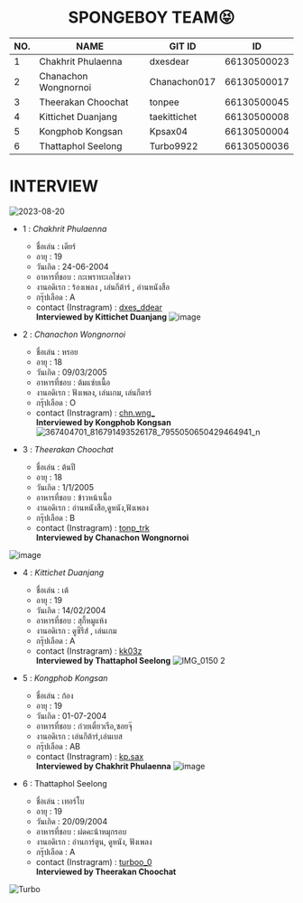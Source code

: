 <div class="topic" align="center">
<h1>SPONGEBOY TEAM😝</h1>
  
| NO. | NAME | GIT ID | ID |
|---------------------------|------------------------------|--------------------------|--------------------|
| 1 | Chakhrit Phulaenna | dxesdear | 66130500023 |
| 2 | Chanachon Wongnornoi | Chanachon017 | 66130500017 |
| 3 |  Theerakan Choochat | tonpee | 66130500045 |
| 4 | Kittichet Duanjang  | taekittichet  | 66130500008 | 
| 5 | Kongphob Kongsan  | Kpsax04  | 66130500004 |
| 6 | Thattaphol Seelong  | Turbo9922  | 66130500036|
</div>

# INTERVIEW

![2023-08-20](https://github.com/tonpee/2566-INT100-G1-03-ee/assets/139838190/ce024003-2fcd-4950-9305-6929b81a6fa1)


- 1 : _Chakhrit Phulaenna_
  - ชื่อเล่น : เดียร์
  - อายุ :  19 
  - วันเกิด : 24-06-2004
  - อาหารที่ชอบ : กะเพราทะเลไข่ดาว
  - งานอดิเรก : ร้องเพลง , เล่นกีต้าร์ , อ่านหนังสือ
  - กรุ๊ปเลือด : A
  - contact (Instragram) : <a href="https://www.instagram.com/dxes_ddear/">dxes_ddear</a>
   <br> ****Interviewed by Kittichet Duanjang****
![image](https://github.com/tonpee/2566-INT100-G1-03-ee/assets/139838190/308fa4ce-5f28-4d29-8426-c0f669f5643f)

- 2 : _Chanachon Wongnornoi_
  - ชื่อเล่น : หรอย  
  - อายุ :  18
  - วันเกิด : 09/03/2005
  - อาหารที่ชอบ : ต้มแซ่บเนื้อ
  - งานอดิเรก : ฟังเพลง, เล่นเกม, เล่นกีตาร์
  - กรุ๊ปเลือด : O
  - contact (Instragram) : <a href="https://www.instagram.com/chn.wng_/">chn.wng_</a>
  <br> ****Interviewed by Kongphob Kongsan****
![367404701_816791493526178_7955050650429464941_n](https://github.com/tonpee/2566-INT100-G1-03-ee/assets/142304928/65a28141-a870-4f20-bfd3-7b7349d051db)


- 3 : _Theerakan Choochat_
  - ชื่อเล่น : ต้นปี
  - อายุ : 18
  - วันเกิด : 1/1/2005
  - อาหารที่ชอบ : ข้าวหน้าเนื้อ
  - งานอดิเรก : อ่านหนังสือ,ดูหนัง,ฟังเพลง
  - กรุ๊ปเลือด : B
  - contact (Instragram) : <a href="https://www.instagram.com/tonp_trk/">tonp_trk</a>
  <br> ****Interviewed by Chanachon Wongnornoi****

![image](https://github.com/tonpee/2566-INT100-G1-03-ee/assets/139838190/6eaf9a8d-0234-4f39-beea-e53dc8fa9dd4)

- 4 :  _Kittichet Duanjang_
  - ชื่อเล่น :  เต้
  - อายุ :  19
  - วันเกิด : 14/02/2004
  - อาหารที่ชอบ : สุกี้หมูแห้ง
  - งานอดิเรก : ดูซีรีส์ , เล่นเกม
  - กรุ๊ปเลือด : A
  - contact (Instragram) : <a href="https://www.instagram.com/kk03z/">kk03z</a>
  <br> ****Interviewed by Thattaphol Seelong****
![IMG_0150 2](https://github.com/tonpee/2566-INT100-G1-03-ee/assets/141814542/481d36ba-4cf2-4ab4-911e-b2ce002693cd)

- 5 : _Kongphob Kongsan_
  - ชื่อเล่น : ก้อง  
  - อายุ :  19
  - วันเกิด : 01-07-2004
  - อาหารที่ชอบ : ก๋วยเตี๋ยวเรือ,ซอยจุ๊
  - งานอดิเรก : เล่นกีต้าร์,เล่นเบส
  - กรุ๊ปเลือด : AB
  - contact (Instragram) : <a href="https://www.instagram.com/kp.sax/">kp.sax</a>
    <br> ****Interviewed by Chakhrit Phulaenna****
![image](https://github.com/tonpee/2566-INT100-G1-03-ee/assets/139838190/4b6d5604-6f75-477e-bec6-1e624b91db36)

- 6 : Thattaphol Seelong
  - ชื่อเล่น : เทอร์โบ
  - อายุ : 19
  - วันเกิด : 20/09/2004
  - อาหารที่ชอบ : ผํดคะน้าหมุกรอบ
  - งานอดิเรก : อ่านการ์ตูน, ดูหนัง, ฟังเพลง
  - กรุ๊ปเลือด : A
  - contact (Instragram) : <a href="https://www.instagram.com/turboo_0/">turboo_0</a>
    <br> ****Interviewed by Theerakan Choochat****
    
![Turbo](https://github.com/tonpee/2566-INT100-G1-03-ee/assets/94214400/a329fb46-bf94-4db2-9b49-a0ba140d00bd)



